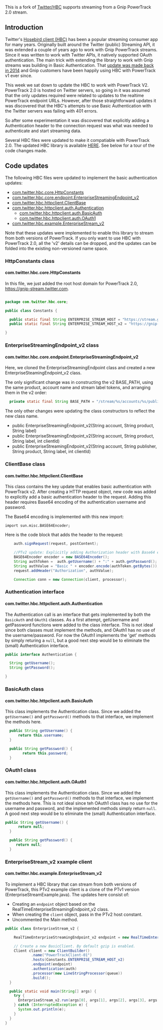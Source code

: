 This is a fork of [Twitter/HBC](https://github.com/twitter/hbc) supports streaming from a Gnip PowerTrack 2.0 stream.

## Introduction <a class='tall' id='introduction'>&nbsp;</a>

Twitter's [Hosebird client (HBC)](https://github.com/twitter/hbc) has been a popular streaming consumer app for many years. Originally built around the Twitter (public) Streaming API, it was extended a couple of years ago to work with Gnip PowerTrack streams. Since it was written to work with Twitter APIs, it natively supported OAuth authentication. The main trick with extending the library to work with Gnip streams was building in Basic Authentication. That [update was made back in 2014](https://blog.twitter.com/2014/drinking-from-the-enterprise-stream) and Gnip customers have been happily using HBC with PowerTrack v1 ever since.

This week we sat down to update the HBC to work with PowerTrack V2. PowerTrack 2.0 is hosted on Twitter servers, so going in it was assumed that the only updates required were related to updates to the realtime PowerTrack endpoint URLs. However, after those straightforward updates it was discovered that the HBC's attempts to use Basic Authentication with the Twitter servers was failing with 401 errors.

So after some experimentation it was discovered that explicitly adding a Authentication header to the connection request was what was needed to authenticate and start streaming data. 

Several HBC files were updated to make it compatiable with PowerTrack 2.0. The updated HBC library is available [HERE](https://github.com/jimmoffitt/hbc). See below for a tour of the code changes made.


## Code updates<a class='tall' id='code-updates'>&nbsp;</a>

The following HBC files were updated to implement the basic authentication updates:

+ [com.twitter.hbc.core.HttpConstants](#http-constants)
+ [com.twitter.hbc.core.endpoint.EnterpriseStreamingEndpoint_v2](#endpoint_v2)
+ [com.twitter.hbc.httpclient.ClientBase](#client-base)
+ [com.twitter.hbc.httpclient.auth.Authentication](#authentication)
  + [com.twitter.hbc.httpclient.auth.BasicAuth](#basic-auth)
  + [com.twitter.hbc.httpclient.auth.OAuth1](#oauth1)
+ [com.twitter.hbc.example.EnterpriseStream_v2](enterprise-stream-v2)

Note that these updates were implemented to enable this library to stream from both versions of PowerTrack. If you only want to use HBC with PowerTrack 2.0, all the 'v2' details can be dropped, and the updates can be folded into the existing non-versioned name space. 

### HttpConstants class<a class='tall' id='http-constants'>&nbsp;</a>

#### com.twitter.hbc.core.HttpConstants 

In this file, we just added the root host domain for PowerTrack 2.0, https://gnip-stream.twitter.com.

```java

package com.twitter.hbc.core;

public class Constants {

  public static final String ENTERPRISE_STREAM_HOST = "https://stream.gnip.com";
  public static final String ENTERPRISE_STREAM_HOST_v2 = "https://gnip-stream.twitter.com";

}
```

### EnterpriseStreamingEndpoint_v2 class <a class='tall' id='endpoint_v2'>&nbsp;</a>

#### com.twitter.hbc.core.endpoint.EnterpriseStreamingEndpoint_v2

Here, we cloned the EnterpriseStreamingEndpoint class and created a new EnterpriseSteamingEndpoint_v2 class. 

The only significant change was in constructing the v2 BASE_PATH, using the same product, account name and stream label tokens, and arranging them in the v2 order:

```java
  private static final String BASE_PATH = "/stream/%s/accounts/%s/publishers/%s/%s.json"; //product, account_name, stream_label
```

The only other changes were updating the class constructors to reflect the new class name.

+ public EnterpriseStreamingEndpoint_v2(String account, String product, String label)
+ public EnterpriseStreamingEndpoint_v2(String account, String product, String label, int clientId) 
+ public EnterpriseStreamingEndpoint_v2(String account, String publisher, String product, String label, int clientId) 


### ClientBase class <a class='tall' id='client-base'>&nbsp;</a>

#### com.twitter.hbc.httpclient.ClientBase

This class contains the key update that enables basic authentication with PowerTrack v2. After creating a HTTP request object, new code was added to explicitly add a basic authentication header to the request. Adding this header requires Base64 encoding of the authentication username and password.

The Base64 encoding is implemented with this new import:

```
import sun.misc.BASE64Encoder;
```

Here is the code block that adds the header to the request:
   
```java
    auth.signRequest(request, postContent);

    //PTv2 update: Explicitly adding Authorization header with Base64 encoded username and password. 
    BASE64Encoder encoder = new BASE64Encoder();
    String authToken =  auth.getUsername() + ":" + auth.getPassword();
    String authValue = "Basic " + encoder.encode(authToken.getBytes());  
    request.addHeader("Authorization", authValue);

    Connection conn = new Connection(client, processor);
```


### Authentication interface <a class='tall' id='authentication'>&nbsp;</a>

#### com.twitter.hbc.httpclient.auth.Authentication


The Authentication call is an interface that gets implemented by both the ```BasicAuth``` and ```OAuth1``` classes. As a first attempt, getUsername and getPassword functions were added to the class interface. This is not ideal since both classes must implement the methods, and OAuth1 has no use of the username/password. For now the OAuth1 implements the 'get' methods by simply returing a ```null```, but a good next step would be to eliminate the (small) Authentication interface.     

```java
public interface Authentication {

  String getUsername();
  String getPassword();

}

```

### BasicAuth class <a class='tall' id='basic-auth'>&nbsp;</a>

#### com.twitter.hbc.httpclient.auth.BasicAuth

This class implements the Authentication class. Since we added the ```getUsername()``` and ```getPassword()``` methods to that interface, we implement the methods here.

```java
  public String getUsername() {
      return this.username;
  }

  public String getPassword() {
        return this.password;
  }

```

### OAuth1 class <a class='tall' id='oauth1'>&nbsp;</a>

#### com.twitter.hbc.httpclient.auth.OAuth1

This class implements the Authentication class. Since we added the ```getUsername()``` and ```getPassword()``` methods to that interface, we implement the methods here. This is not ideal since teh OAuth1 class has no use for the username and password, and the implemented methods simply return ```null```. A good next step would be to eliminate the (small) Authentication interface.    

```java
public String getUsername() {
      return null;
  }

  public String getPassword() {
     return null;
  }
```


### EnterpriseStream_v2 xxample client<a class='tall' id='enterprise-stream-v2'>&nbsp;</a>

#### com.twitter.hbc.example.EnterpriseStream_v2

To implement a HBC library that can stream from both versions of PowerTrack, this PTv2 example client is a clone of the PTv1 version (EnterpriseStreamExample.java). The updates here consist of:

+ Creating an ```endpoint``` object based on the RealTimeEnterpriseStreamingEndpoint_v2 class. 
+ When creating the ```client``` object, pass in the PTv2 host constant.
+ Uncommented the Main method.


```java
public class EnterpriseStream_v2 {

    RealTimeEnterpriseStreamingEndpoint_v2 endpoint = new RealTimeEnterpriseStreamingEndpoint_v2(account, product, label);

    // Create a new BasicClient. By default gzip is enabled.
    Client client = new ClientBuilder()
            .name("PowerTrackClient-01")
            .hosts(Constants.ENTERPRISE_STREAM_HOST_v2)
            .endpoint(endpoint)
            .authentication(auth)
            .processor(new LineStringProcessor(queue))
            .build();
  }

  public static void main(String[] args) {
    try {
      EnterpriseStream_v2.run(args[0], args[1], args[2], args[3], args[4]);
    } catch (InterruptedException e) {
      System.out.println(e);
    }
  }
}
```
